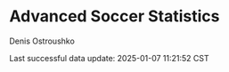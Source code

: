 # Advanced Soccer Statistics
Denis Ostroushko

<!-- gfm -->

Last successful data update: 2025-01-07 11:21:52 CST
